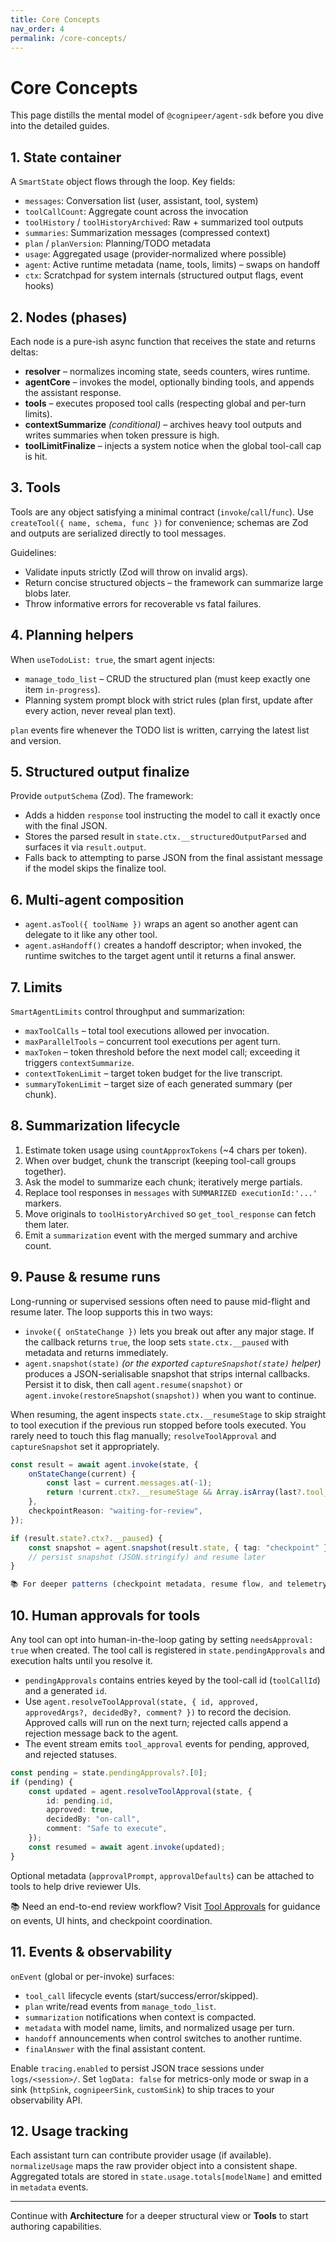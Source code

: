 ```yaml
---
title: Core Concepts
nav_order: 4
permalink: /core-concepts/
---
```


# Core Concepts

This page distills the mental model of `@cognipeer/agent-sdk` before you dive into the detailed guides.

## 1. State container
A `SmartState` object flows through the loop. Key fields:
- `messages`: Conversation list (user, assistant, tool, system)
- `toolCallCount`: Aggregate count across the invocation
- `toolHistory` / `toolHistoryArchived`: Raw + summarized tool outputs
- `summaries`: Summarization messages (compressed context)
- `plan` / `planVersion`: Planning/TODO metadata
- `usage`: Aggregated usage (provider‐normalized where possible)
- `agent`: Active runtime metadata (name, tools, limits) – swaps on handoff
- `ctx`: Scratchpad for system internals (structured output flags, event hooks)

## 2. Nodes (phases)
Each node is a pure-ish async function that receives the state and returns deltas:
- **resolver** – normalizes incoming state, seeds counters, wires runtime.
- **agentCore** – invokes the model, optionally binding tools, and appends the assistant response.
- **tools** – executes proposed tool calls (respecting global and per-turn limits).
- **contextSummarize** *(conditional)* – archives heavy tool outputs and writes summaries when token pressure is high.
- **toolLimitFinalize** – injects a system notice when the global tool-call cap is hit.

## 3. Tools

Tools are any object satisfying a minimal contract (`invoke`/`call`/`func`). Use `createTool({ name, schema, func })` for convenience; schemas are Zod and outputs are serialized directly to tool messages.

Guidelines:
- Validate inputs strictly (Zod will throw on invalid args).
- Return concise structured objects – the framework can summarize large blobs later.
- Throw informative errors for recoverable vs fatal failures.

## 4. Planning helpers

When `useTodoList: true`, the smart agent injects:
- `manage_todo_list` – CRUD the structured plan (must keep exactly one item `in-progress`).
- Planning system prompt block with strict rules (plan first, update after every action, never reveal plan text).

`plan` events fire whenever the TODO list is written, carrying the latest list and version.

## 5. Structured output finalize

Provide `outputSchema` (Zod). The framework:
- Adds a hidden `response` tool instructing the model to call it exactly once with the final JSON.
- Stores the parsed result in `state.ctx.__structuredOutputParsed` and surfaces it via `result.output`.
- Falls back to attempting to parse JSON from the final assistant message if the model skips the finalize tool.

## 6. Multi-agent composition
- `agent.asTool({ toolName })` wraps an agent so another agent can delegate to it like any other tool.
- `agent.asHandoff()` creates a handoff descriptor; when invoked, the runtime switches to the target agent until it returns a final answer.

## 7. Limits

`SmartAgentLimits` control throughput and summarization:
- `maxToolCalls` – total tool executions allowed per invocation.
- `maxParallelTools` – concurrent tool executions per agent turn.
- `maxToken` – token threshold before the next model call; exceeding it triggers `contextSummarize`.
- `contextTokenLimit` – target token budget for the live transcript.
- `summaryTokenLimit` – target size of each generated summary (per chunk).

## 8. Summarization lifecycle
1. Estimate token usage using `countApproxTokens` (~4 chars per token).
2. When over budget, chunk the transcript (keeping tool-call groups together).
3. Ask the model to summarize each chunk; iteratively merge partials.
4. Replace tool responses in `messages` with `SUMMARIZED executionId:'...'` markers.
5. Move originals to `toolHistoryArchived` so `get_tool_response` can fetch them later.
6. Emit a `summarization` event with the merged summary and archive count.

## 9. Pause & resume runs

Long-running or supervised sessions often need to pause mid-flight and resume later. The loop supports this in two ways:

- `invoke({ onStateChange })` lets you break out after any major stage. If the callback returns `true`, the loop sets `state.ctx.__paused` with metadata and returns immediately.
- `agent.snapshot(state)` *(or the exported `captureSnapshot(state)` helper)* produces a JSON-serialisable snapshot that strips internal callbacks. Persist it to disk, then call `agent.resume(snapshot)` or `agent.invoke(restoreSnapshot(snapshot))` when you want to continue.

When resuming, the agent inspects `state.ctx.__resumeStage` to skip straight to tool execution if the previous run stopped before tools executed. You rarely need to touch this flag manually; `resolveToolApproval` and `captureSnapshot` set it appropriately.

```ts
const result = await agent.invoke(state, {
	onStateChange(current) {
		const last = current.messages.at(-1);
		return !current.ctx?.__resumeStage && Array.isArray(last?.tool_calls);
	},
	checkpointReason: "waiting-for-review",
});

if (result.state?.ctx?.__paused) {
	const snapshot = agent.snapshot(result.state, { tag: "checkpoint" });
	// persist snapshot (JSON.stringify) and resume later
}

📚 For deeper patterns (checkpoint metadata, resume flow, and telemetry ideas) see [State Management](/state-management/).
```

## 10. Human approvals for tools

Any tool can opt into human-in-the-loop gating by setting `needsApproval: true` when created. The tool call is registered in `state.pendingApprovals` and execution halts until you resolve it.

- `pendingApprovals` contains entries keyed by the tool-call id (`toolCallId`) and a generated `id`.
- Use `agent.resolveToolApproval(state, { id, approved, approvedArgs?, decidedBy?, comment? })` to record the decision. Approved calls will run on the next turn; rejected calls append a rejection message back to the agent.
- The event stream emits `tool_approval` events for pending, approved, and rejected statuses.

```ts
const pending = state.pendingApprovals?.[0];
if (pending) {
	const updated = agent.resolveToolApproval(state, {
		id: pending.id,
		approved: true,
		decidedBy: "on-call",
		comment: "Safe to execute",
	});
	const resumed = await agent.invoke(updated);
}
```

Optional metadata (`approvalPrompt`, `approvalDefaults`) can be attached to tools to help drive reviewer UIs.

📚 Need an end-to-end review workflow? Visit [Tool Approvals](/tool-approvals/) for guidance on events, UI hints, and checkpoint coordination.

## 11. Events & observability

`onEvent` (global or per-invoke) surfaces:
- `tool_call` lifecycle events (start/success/error/skipped).
- `plan` write/read events from `manage_todo_list`.
- `summarization` notifications when context is compacted.
- `metadata` with model name, limits, and normalized usage per turn.
- `handoff` announcements when control switches to another runtime.
- `finalAnswer` with the final assistant content.

Enable `tracing.enabled` to persist JSON trace sessions under `logs/<session>/`. Set `logData: false` for metrics-only mode or swap in a sink (`httpSink`, `cognipeerSink`, `customSink`) to ship traces to your observability API.

## 12. Usage tracking

Each assistant turn can contribute provider usage (if available). `normalizeUsage` maps the raw provider object into a consistent shape. Aggregated totals are stored in `state.usage.totals[modelName]` and emitted in `metadata` events.

---
Continue with **Architecture** for a deeper structural view or **Tools** to start authoring capabilities.
